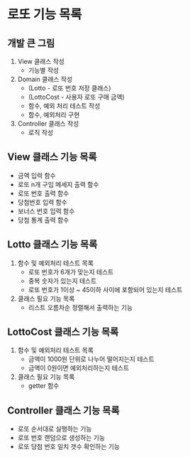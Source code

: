 # 로또 기능 목록

## 개발 큰 그림
1. View 클래스 작성
   - 기능별 작성 
2. Domain 클래스 작성
   - (Lotto - 로또 번호 저장 클래스)
   - (LottoCost - 사용자 로또 구매 금액)
   - 함수, 예외 처리 테스트 작성
   - 함수, 예외처리 구현
3. Controller 클래스 작성
   - 로직 작성
   
## View 클래스 기능 목록
* 금액 입력 함수
* 로또 n개 구입 메세지 출력 함수
* 로또 번호 출력 함수
* 당첨번호 입력 함수 
* 보너스 번호 입력 함수
* 당첨 통계 출력 함수

## Lotto 클래스 기능 목록
1. 함수 및 예외처리 테스트 목록
   - 로또 번호가 6개가 맞는지 테스트
   - 중복 숫자가 있는지 테스트
   - 로또 번호가 1이상 ~ 45이하 사이에 포함되어 있는지 테스트
2. 클래스 필요 기능 목록
   - 리스트 오름차순 정렬해서 출력하는 기능
   
## LottoCost 클래스 기능 목록
1. 함수 및 예외처리 테스트 목록
   - 금액이 1000원 단위로 나누어 떨어지는지 테스트
   - 금액이 0원이면 예외처리하는지 테스트
2. 클래스 필요 기능 목록
   - getter 함수

## Controller 클래스 기능 목록
   - 로또 순서대로 실행하는 기능
   - 로또 번호 랜덤으로 생성하는 기능
   - 로또 당첨 번호 일치 갯수 확인하는 기능
